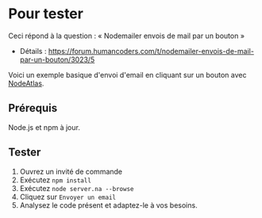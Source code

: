 # Pour tester

Ceci répond à la question : « Nodemailer envois de mail par un bouton »

- Détails : https://forum.humancoders.com/t/nodemailer-envois-de-mail-par-un-bouton/3023/5

Voici un exemple basique d'envoi d'email en cliquant sur un bouton avec [NodeAtlas](https://node-atlas.js.org/).

## Prérequis

Node.js et npm à jour.

## Tester 

1. Ouvrez un invité de commande
2. Exécutez `npm install`
3. Exécutez `node server.na --browse`
4. Cliquez sur `Envoyer un email`
5. Analysez le code présent et adaptez-le à vos besoins.